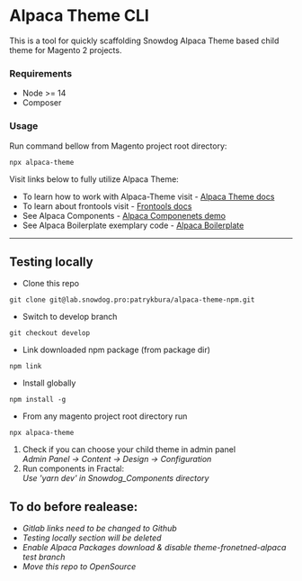 # Alpaca Theme CLI

This is a tool for quickly scaffolding Snowdog Alpaca Theme based child theme for Magento 2 projects.</br>

### Requirements
  * Node >= 14
  * Composer

### Usage

Run command bellow from Magento project root directory:
```
npx alpaca-theme
```

Visit links below to fully utilize Alpaca Theme:</br>
* To learn how to work with Alpaca-Theme visit - [Alpaca Theme docs](https://lab.snowdog.pro/patrykbura/alpaca-boilerplate/-/tree/feature/80366#working-with-alpaca-theme)
* To learn about frontools visit - [Frontools docs](https://github.com/SnowdogApps/magento2-frontools)
* See Alpaca Components - [Alpaca Componenets demo](https://magento2-alpaca-theme-git-master-snowdog1.vercel.app/)
* See Alpaca Boilerplate exemplary code - [Alpaca Boilerplate](https://lab.snowdog.pro/patrykbura/alpaca-boilerplate/-/tree/feature/80366)


***
## Testing locally


* Clone this repo
```
git clone git@lab.snowdog.pro:patrykbura/alpaca-theme-npm.git
```
* Switch to develop branch
```
git checkout develop
```
* Link downloaded npm package (from package dir)
```
npm link
```
* Install globally
```
npm install -g
```
* From any magento project root directory run
```
npx alpaca-theme
```

1. Check if you can choose your child theme in admin panel</br>
_Admin Panel -> Content -> Design -> Configuration_</br>
2. Run components in Fractal:</br>
_Use 'yarn dev' in Snowdog_Components directory_

## To do before realease:

* _Gitlab links need to be changed to Github_
* _Testing locally section will be deleted_
* _Enable Alpaca Packages download & disable theme-fronetned-alpaca test branch_
* _Move this repo to OpenSource_